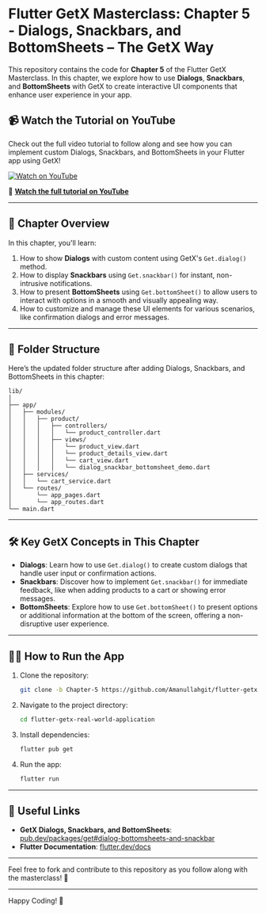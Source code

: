 # Flutter GetX Masterclass: Chapter 5 - Dialogs, Snackbars, and BottomSheets – The GetX Way

This repository contains the code for **Chapter 5** of the Flutter GetX Masterclass. In this chapter, we explore how to use **Dialogs**, **Snackbars**, and **BottomSheets** with GetX to create interactive UI components that enhance user experience in your app.

## 📹 Watch the Tutorial on YouTube

Check out the full video tutorial to follow along and see how you can implement custom Dialogs, Snackbars, and BottomSheets in your Flutter app using GetX!

[![Watch on YouTube](https://img.youtube.com/vi/X7EjiQEmrBI/0.jpg)](https://www.youtube.com/watch?v=X7EjiQEmrBI&t=2046s)

🔗 **[Watch the full tutorial on YouTube](https://www.youtube.com/watch?v=X7EjiQEmrBI)**

---

## 📝 Chapter Overview

In this chapter, you'll learn:
1. How to show **Dialogs** with custom content using GetX's `Get.dialog()` method.
2. How to display **Snackbars** using `Get.snackbar()` for instant, non-intrusive notifications.
3. How to present **BottomSheets** using `Get.bottomSheet()` to allow users to interact with options in a smooth and visually appealing way.
4. How to customize and manage these UI elements for various scenarios, like confirmation dialogs and error messages.

---

## 📂 Folder Structure

Here’s the updated folder structure after adding Dialogs, Snackbars, and BottomSheets in this chapter:

```
lib/
│
├── app/
│   ├── modules/
│   │   ├── product/
│   │   │   ├── controllers/
│   │   │   │   └── product_controller.dart
│   │   │   ├── views/
│   │   │   │   └── product_view.dart
│   │   │   │   └── product_details_view.dart
│   │   │   │   └── cart_view.dart
│   │   │   │   └── dialog_snackbar_bottomsheet_demo.dart
│   ├── services/
│   │   └── cart_service.dart
│   └── routes/
│       └── app_pages.dart
│       └── app_routes.dart
└── main.dart
```

---

## 🛠️ Key GetX Concepts in This Chapter

- **Dialogs**: Learn how to use `Get.dialog()` to create custom dialogs that handle user input or confirmation actions.
- **Snackbars**: Discover how to implement `Get.snackbar()` for immediate feedback, like when adding products to a cart or showing error messages.
- **BottomSheets**: Explore how to use `Get.bottomSheet()` to present options or additional information at the bottom of the screen, offering a non-disruptive user experience.

---

## 🧑‍💻 How to Run the App

1. Clone the repository:
    ```bash
    git clone -b Chapter-5 https://github.com/Amanullahgit/flutter-getx-real-world-application.git
    ```
2. Navigate to the project directory:
    ```bash
    cd flutter-getx-real-world-application
    ```
3. Install dependencies:
    ```bash
    flutter pub get
    ```
4. Run the app:
    ```bash
    flutter run
    ```

---

## 🔗 Useful Links

- **GetX Dialogs, Snackbars, and BottomSheets**: [pub.dev/packages/get#dialog-bottomsheets-and-snackbar](https://pub.dev/packages/get#dialog-bottomsheets-and-snackbar)
- **Flutter Documentation**: [flutter.dev/docs](https://flutter.dev/docs)

---

Feel free to fork and contribute to this repository as you follow along with the masterclass! 🚀

---

Happy Coding! 🎉


